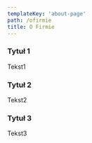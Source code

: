 ```yaml
---
templateKey: 'about-page'
path: /ofirmie
title: O Firmie
---
```

### Tytuł 1
Tekst1

### Tytuł 2
Tekst2

### Tytuł 3
Tekst3

